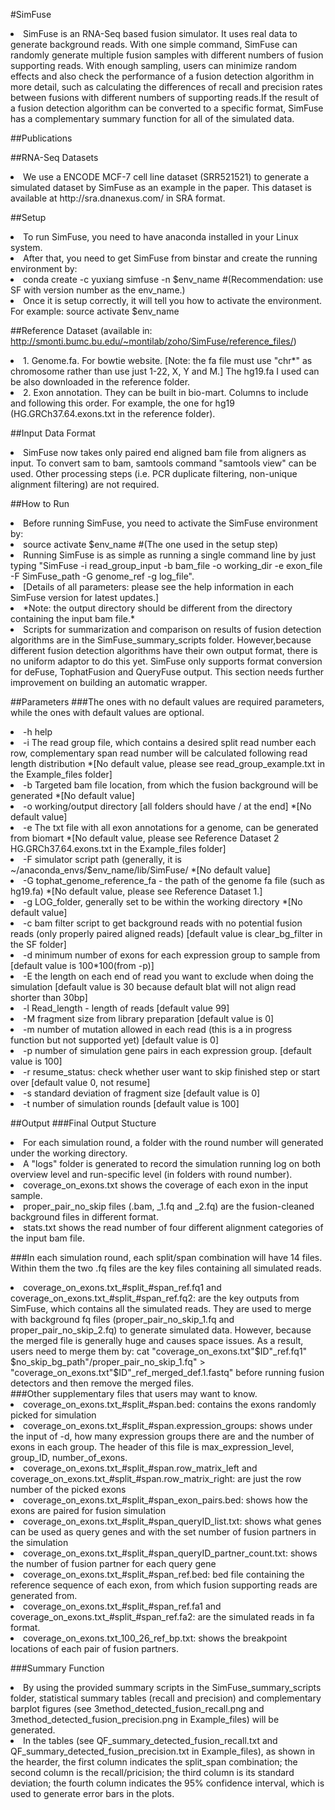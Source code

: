#SimFuse
<li>SimFuse is an RNA-Seq based fusion simulator. It uses real data to generate background reads. With one simple command, SimFuse can randomly generate multiple fusion samples with different numbers of fusion supporting reads. With enough sampling, users can minimize random effects and also check the performance of a fusion detection algorithm in more detail, such as calculating the differences of recall and precision rates between fusions with different numbers of supporting reads.If the result of a fusion detection algorithm can be converted to a specific format, SimFuse has a complementary summary function for all of the simulated data. </li>


##Publications


##RNA-Seq Datasets
<li>We use a ENCODE MCF-7 cell line dataset (SRR521521) to generate a simulated dataset by SimFuse as an example in the paper. This dataset is available at http://sra.dnanexus.com/ in SRA format. </li>



##Setup
<li>To run SimFuse, you need to have anaconda installed in your Linux system.</li>
<li>After that, you need to get SimFuse from binstar and create the running environment by:</li>
<li> conda create -c yuxiang simfuse -n $env_name #(Recommendation: use SF with version number as the env_name.) </li>
<li>Once it is setup correctly, it will tell you how to activate the environment. For example: source activate $env_name </li>




##Reference Dataset (available in: http://smonti.bumc.bu.edu/~montilab/zoho/SimFuse/reference_files/)
<li>1.	Genome.fa. For bowtie website. [Note: the fa file must use "chr*" as chromosome rather than use just 1-22, X, Y and M.] The hg19.fa I used can be also downloaded in the reference folder. </li>
<li>2.	Exon annotation. They can be built in bio-mart. Columns to include and following this order. For example, the one for hg19 (HG.GRCh37.64.exons.txt in the reference folder). </li>



##Input Data Format</li>
<li>SimFuse now takes only paired end aligned bam file from aligners as input. To convert sam to bam, samtools command "samtools view" can be used. Other processing steps (i.e. PCR duplicate filtering, non-unique alignment filtering) are not required.</li>



##How to Run
<li>Before running SimFuse, you need to activate the SimFuse environment by:</li>
<li> source activate $env_name #(The one used in the setup step) </li>
<li>Running SimFuse is as simple as running a single command line by just typing "SimFuse -i read_group_input -b bam_file -o working_dir -e exon_file -F SimFuse_path -G genome_ref -g log_file". </li>
<li>[Details of all parameters: please see the help information in each SimFuse version for latest updates.]</li>
<li>*Note: the output directory should be different from the directory containing the input bam file.*</li>
<li>Scripts for summarization and comparison on results of fusion detection algorithms are in the SimFuse_summary_scripts folder. However,because different fusion detection algorithms have their own output format, there is no uniform adaptor to do this yet. SimFuse only supports format conversion for deFuse, TophatFusion and QueryFuse output. This section needs further improvement on building an automatic wrapper.</li>

##Parameters
###The ones with no default values are required parameters, while the ones with default values are optional.
<li>-h help
<li>-i The read group file, which contains a desired split read number each row, complementary span read number will
       be calculated following read length distribution								        *[No default value, please see read_group_example.txt in the Example_files folder]</li>
<li>-b Targeted bam file location, from which the fusion background will be generated		                        *[No default value]</li>
<li>-o working/output directory [all folders should have / at the end]                                                  *[No default value]</li>
<li>-e The txt file with all exon annotations for a genome, can be generated from biomart		                *[No default value, please see Reference Dataset 2 HG.GRCh37.64.exons.txt in the Example_files folder]</li>
<li>-F simulator script path (generally, it is ~/anaconda_envs/$env_name/lib/SimFuse/                                   *[No default value]</li>
<li>-G tophat_genome_reference_fa - the path of the genome fa file (such as hg19.fa)                                    *[No default value, please see Reference Dataset 1.]</li>
<li>-g LOG_folder, generally set to be within the working directory                                                     *[No default value]</li>
<li>-c bam filter script to get background reads with no potential fusion reads (only properly paired aligned reads)    [default value is clear_bg_filter in the SF folder]</li>
<li>-d minimum number of exons for each expression group to sample from 		                                [default value is 100*100(from -p)]</li>
<li>-E the length on each end of read you want to exclude when doing the simulation					[default value is 30 because default blat will not align read shorter than 30bp]</li>
<li>-l Read_length - length of reads		                                                                        [default value 99]</li>
<li>-M fragment size from library preparation                                                                           [default value is 0]</li>
<li>-m number of mutation allowed in each read (this is a in progress function but not supported yet)                   [default value is 0]</li>
<li>-p number of simulation gene pairs in each expression group.                                                        [default value is 100]</li>
<li>-r resume_status: check whether user want to skip finished step or start over                                       [default value 0, not resume]</li>
<li>-s standard deviation of fragment size                                                                              [default value is 0]</li>
<li>-t number of simulation rounds 											[default value is 100]</li>

##Output
###Final Output Stucture
<li>For each simulation round, a folder with the round number will generated under the working directory.</li>
<li>A "logs" folder is generated to record the simulation running log on both overview level and run-specific level (in folders with round number).</li>
<li>coverage_on_exons.txt shows the coverage of each exon in the input sample.</li>
<li>proper_pair_no_skip files (.bam, _1.fq and _2.fq) are the fusion-cleaned background files in different format.</li>
<li>stats.txt shows the read number of four different alignment categories of the input bam file.</li>



###In each simulation round, each split/span combination will have 14 files. Within them the two .fq files are the key files containing all simulated reads.
<li>coverage_on_exons.txt_#split_#span_ref.fq1 and coverage_on_exons.txt_#split_#span_ref.fq2: are the key outputs from SimFuse, which contains all the simulated reads. They are used to merge with background fq files (proper_pair_no_skip_1.fq and proper_pair_no_skip_2.fq) to generate simulated data. However, because the merged file is generally huge and causes space issues. As a result, users need to merge them by: cat "coverage_on_exons.txt"$ID"_ref.fq1" $no_skip_bg_path"/proper_pair_no_skip_1.fq" > "coverage_on_exons.txt"$ID"_ref_merged_def.1.fastq" before running fusion detectors and then remove the merged files.</li>
###Other supplementary files that users may want to know.
<li>coverage_on_exons.txt_#split_#span.bed: contains the exons randomly picked for simulation</li>
<li>coverage_on_exons.txt_#split_#span.expression_groups: shows under the input of -d, how many expression groups there are and the number of exons in each group. The header of this file is max_expression_level, group_ID, number_of_exons.</li>
<li>coverage_on_exons.txt_#split_#span.row_matrix_left and coverage_on_exons.txt_#split_#span.row_matrix_right: are just the row number of the picked exons</li>
<li>coverage_on_exons.txt_#split_#span_exon_pairs.bed: shows how the exons are paired for fusion simulation</li>
<li>coverage_on_exons.txt_#split_#span_queryID_list.txt: shows what genes can be used as query genes and with the set number of fusion partners in the simulation</li>
<li>coverage_on_exons.txt_#split_#span_queryID_partner_count.txt: shows the number of fusion partner for each query gene</li>
<li>coverage_on_exons.txt_#split_#span_ref.bed: bed file containing the reference sequence of each exon, from which fusion supporting reads are generated from.</li>
<li>coverage_on_exons.txt_#split_#span_ref.fa1 and coverage_on_exons.txt_#split_#span_ref.fa2: are the simulated reads in fa format.</li>
<li>coverage_on_exons.txt_100_26_ref_bp.txt: shows the breakpoint locations of each pair of fusion partners.</li>


###Summary Function 
<li>By using the provided summary scripts in the SimFuse_summary_scripts folder, statistical summary tables (recall and precision) and complementary barplot figures (see 3method_detected_fusion_recall.png and 3method_detected_fusion_precision.png in Example_files) will be generated.</li>
<li>In the tables (see QF_summary_detected_fusion_recall.txt and QF_summary_detected_fusion_precision.txt in Example_files), as shown in the hearder, the first column indicates the split_span combination; the second column is the recall/pricision; the third column is its standard deviation; the fourth column indicates the 95% confidence interval, which is used to generate error bars in the plots.</li>


